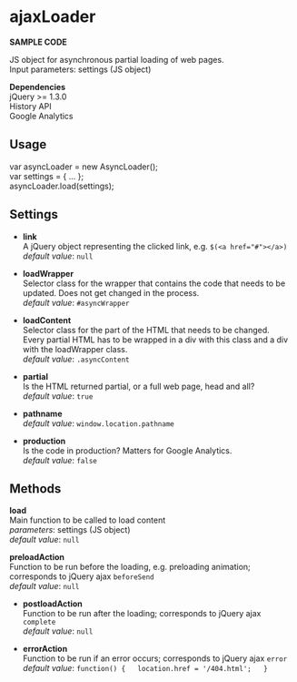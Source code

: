 # ajaxLoader

<b>SAMPLE CODE</b>

JS object for asynchronous partial loading of web pages.  
Input parameters: settings (JS object)  

<b>Dependencies</b>  
jQuery >= 1.3.0  
History API  
Google Analytics  

Usage  
-------------------------
var asyncLoader = new AsyncLoader();  
var settings = { ... };    
asyncLoader.load(settings);  

Settings  
-------------------------
- <b>link</b>  
A jQuery object representing the clicked link, e.g. ``$(<a href="#"></a>)``  
*default value*: ``null``

- <b>loadWrapper</b>  
Selector class for the wrapper that contains the code that needs to be updated. Does not get changed in the process.   
*default value*: ``#asyncWrapper``   

- <b>loadContent</b>  
Selector class for the part of the HTML that needs to be changed.  
Every partial HTML has to be wrapped in a div with this class and a div with the loadWrapper class.  
*default value*: ``.asyncContent``

- <b>partial</b>  
Is the HTML returned partial, or a full web page, head and all?  
*default value*: ``true``  

- <b>pathname</b>  
*default value*: ``window.location.pathname``  

- <b>production</b>  
Is the code in production? Matters for Google Analytics.  
*default value*: ``false``  

Methods
-------------------------
<b>load</b>  
Main function to be called to load content  
*parameters*: settings (JS object)  
*default value*: ``null``  

<b>preloadAction</b>  
Function to be run before the loading, e.g. preloading animation; corresponds to jQuery ajax `beforeSend`  
*default value*: ``null``  

- <b>postloadAction</b>  
Function to be run after the loading; corresponds to jQuery ajax `complete`  
*default value*: ``null``  

- <b>errorAction</b>  
Function to be run if an error occurs; corresponds to jQuery ajax `error`  
*default value*: 
``function() {  
   location.href = '/404.html';  
 }``
